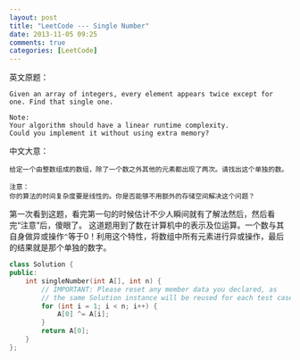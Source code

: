 ```yaml
---
layout: post
title: "LeetCode --- Single Number"
date: 2013-11-05 09:25
comments: true
categories: [LeetCode]
---
```


英文原题：

    Given an array of integers, every element appears twice except for one. Find that single one.

    Note:
    Your algorithm should have a linear runtime complexity. 
    Could you implement it without using extra memory?


中文大意：

    给定一个由整数组成的数组，除了一个数之外其他的元素都出现了两次。请找出这个单独的数。
    
    注意：
    你的算法的时间复杂度要是线性的。你是否能够不用额外的存储空间解决这个问题？
    
第一次看到这题，看完第一句的时候估计不少人瞬间就有了解法然后，然后看完“注意”后，傻眼了。
这道题用到了数在计算机中的表示及位运算。一个数与其自身做异或操作`^`等于0！利用这个特性，将数组中所有元素进行异或操作，最后的结果就是那个单独的数字。

```cpp
class Solution {
public:
    int singleNumber(int A[], int n) {
        // IMPORTANT: Please reset any member data you declared, as
        // the same Solution instance will be reused for each test case.
        for (int i = 1; i < n; i++) {
            A[0] ^= A[i];
        }
        return A[0];
    }
};
```